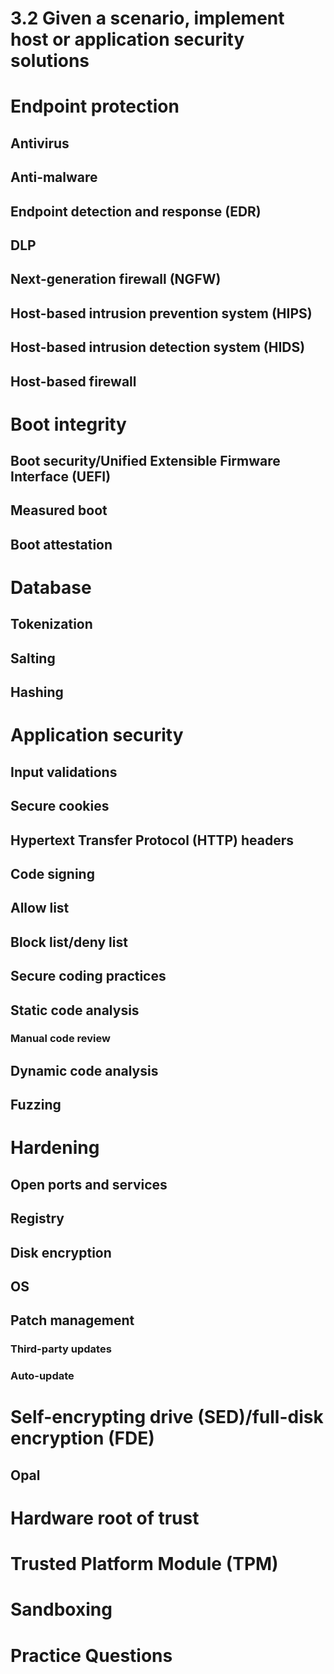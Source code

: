 # 3.2 Given a scenario, implement host or application security solutions

# Endpoint protection

## Antivirus
## Anti-malware
## Endpoint detection and response (EDR)
## DLP
## Next-generation firewall (NGFW)
## Host-based intrusion prevention system (HIPS)
## Host-based intrusion detection system (HIDS)
## Host-based firewall

# Boot integrity

## Boot security/Unified Extensible Firmware Interface (UEFI)
## Measured boot
## Boot attestation

# Database

## Tokenization
## Salting
## Hashing

# Application security

## Input validations
## Secure cookies
## Hypertext Transfer Protocol (HTTP) headers
## Code signing
## Allow list
## Block list/deny list
## Secure coding practices
## Static code analysis
### Manual code review
## Dynamic code analysis
## Fuzzing

# Hardening

## Open ports and services
## Registry
## Disk encryption
## OS
## Patch management
### Third-party updates
### Auto-update

# Self-encrypting drive (SED)/full-disk encryption (FDE)

## Opal

# Hardware root of trust

# Trusted Platform Module (TPM)

# Sandboxing


# Practice Questions



